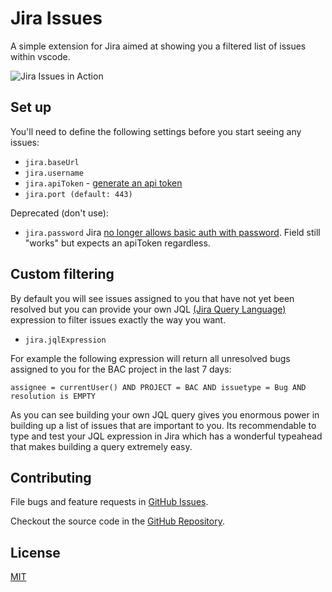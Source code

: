 # Jira Issues

A simple extension for Jira aimed at showing you a filtered list of issues within vscode.

![Jira Issues in Action](assets/in_action.gif)

## Set up

You'll need to define the following settings before you start seeing any issues:

- `jira.baseUrl`
- `jira.username`
- `jira.apiToken` - [generate an api token](https://confluence.atlassian.com/cloud/api-tokens-938839638.html)
- `jira.port (default: 443)`

Deprecated (don't use):
- `jira.password` Jira [no longer allows basic auth with password](https://confluence.atlassian.com/cloud/deprecation-of-basic-authentication-with-passwords-for-jira-and-confluence-apis-972355348.html). Field still "works" but expects an apiToken regardless.

## Custom filtering
By default you will see issues assigned to you that have not yet been resolved but you can provide your own JQL [(Jira Query Language)](https://confluence.atlassian.com/jirasoftwarecloud/advanced-searching-764478330.html) expression to filter issues exactly the way you want.

- `jira.jqlExpression`

For example the following expression will return all unresolved bugs assigned to you for the BAC project in the last 7 days:

`assignee = currentUser() AND PROJECT = BAC AND issuetype = Bug AND resolution is EMPTY`

As you can see building your own JQL query gives you enormous power in building up a list of issues that are important to you. Its recommendable to type and test your JQL expression in Jira which has a wonderful typeahead that makes building a query extremely easy.

## Contributing

File bugs and feature requests in [GitHub Issues](https://github.com/crhistianramirez/jiraIssues/issues).

Checkout the source code in the [GitHub Repository](https://github.com/crhistianramirez/jiraIssues).

## License
[MIT](./License.md)
